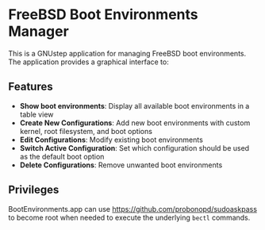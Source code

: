 # FreeBSD Boot Environments Manager

This is a GNUstep application for managing FreeBSD boot environments. The application provides a graphical interface to:

## Features

- **Show boot environments**: Display all available boot environments in a table view
- **Create New Configurations**: Add new boot environments with custom kernel, root filesystem, and boot options
- **Edit Configurations**: Modify existing boot environments
- **Switch Active Configuration**: Set which configuration should be used as the default boot option
- **Delete Configurations**: Remove unwanted boot environments

## Privileges

BootEnvironments.app can use https://github.com/probonopd/sudoaskpass to become root when needed to execute the underlying `bectl` commands.
